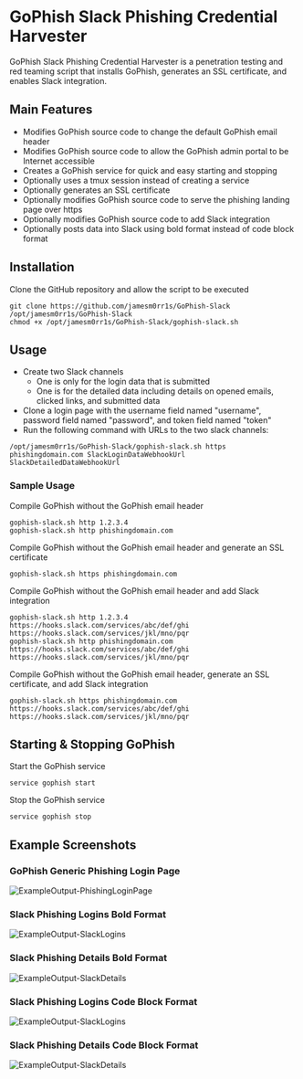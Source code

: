 # GoPhish Slack Phishing Credential Harvester

GoPhish Slack Phishing Credential Harvester is a penetration testing and red teaming script that installs GoPhish, generates an SSL certificate, and enables Slack integration.

## Main Features

 - Modifies GoPhish source code to change the default GoPhish email header
 - Modifies GoPhish source code to allow the GoPhish admin portal to be Internet accessible
 - Creates a GoPhish service for quick and easy starting and stopping
 - Optionally uses a tmux session instead of creating a service
 - Optionally generates an SSL certificate
 - Optionally modifies GoPhish source code to serve the phishing landing page over https
 - Optionally modifies GoPhish source code to add Slack integration
 - Optionally posts data into Slack using bold format instead of code block format

## Installation

Clone the GitHub repository and allow the script to be executed
```
git clone https://github.com/jamesm0rr1s/GoPhish-Slack /opt/jamesm0rr1s/GoPhish-Slack
chmod +x /opt/jamesm0rr1s/GoPhish-Slack/gophish-slack.sh
```

## Usage

 - Create two Slack channels
   - One is only for the login data that is submitted
   - One is for the detailed data including details on opened emails, clicked links, and submitted data
 - Clone a login page with the username field named "username", password field named "password", and token field named "token"
 - Run the following command with URLs to the two slack channels:
```
/opt/jamesm0rr1s/GoPhish-Slack/gophish-slack.sh https phishingdomain.com SlackLoginDataWebhookUrl SlackDetailedDataWebhookUrl
```

### Sample Usage

Compile GoPhish without the GoPhish email header
```
gophish-slack.sh http 1.2.3.4
gophish-slack.sh http phishingdomain.com
```

Compile GoPhish without the GoPhish email header and generate an SSL certificate
```
gophish-slack.sh https phishingdomain.com
```

Compile GoPhish without the GoPhish email header and add Slack integration
```
gophish-slack.sh http 1.2.3.4 https://hooks.slack.com/services/abc/def/ghi https://hooks.slack.com/services/jkl/mno/pqr
gophish-slack.sh http phishingdomain.com https://hooks.slack.com/services/abc/def/ghi https://hooks.slack.com/services/jkl/mno/pqr
```

Compile GoPhish without the GoPhish email header, generate an SSL certificate, and add Slack integration
```
gophish-slack.sh https phishingdomain.com https://hooks.slack.com/services/abc/def/ghi https://hooks.slack.com/services/jkl/mno/pqr
```

## Starting & Stopping GoPhish

Start the GoPhish service
```
service gophish start
```

Stop the GoPhish service
```
service gophish stop
```

## Example Screenshots

### GoPhish Generic Phishing Login Page

![ExampleOutput-PhishingLoginPage](screenshot-phishing-login-page.png?raw=true "ExampleOutput-PhishingLoginPage")

### Slack Phishing Logins Bold Format

![ExampleOutput-SlackLogins](screenshot-slack-phishing-logins-bold.png?raw=true "ExampleOutput-SlackLogins")

### Slack Phishing Details Bold Format

![ExampleOutput-SlackDetails](screenshot-slack-phishing-details-bold.png?raw=true "ExampleOutput-SlackDetails")

### Slack Phishing Logins Code Block Format

![ExampleOutput-SlackLogins](screenshot-slack-phishing-logins-codeblock.png?raw=true "ExampleOutput-SlackLogins")

### Slack Phishing Details Code Block Format

![ExampleOutput-SlackDetails](screenshot-slack-phishing-details-codeblock.png?raw=true "ExampleOutput-SlackDetails")